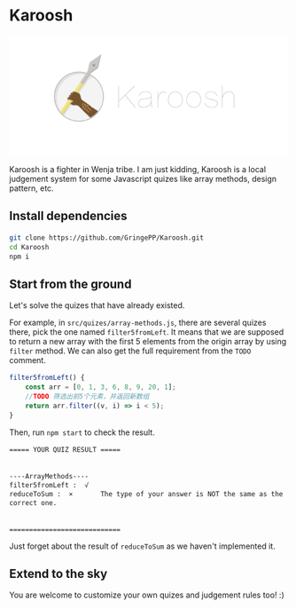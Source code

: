 # Karoosh
![karoosh](./art/karoosh.png)

Karoosh is a fighter in Wenja tribe. I am just kidding, Karoosh is a local judgement system for some Javascript quizes like array methods, design pattern, etc.

## Install dependencies

```bash
git clone https://github.com/GringePP/Karoosh.git
cd Karoosh
npm i
```

## Start from the ground

Let's solve the quizes that have already existed.

For example, in `src/quizes/array-methods.js`, there are several quizes there, pick the one named `filter5fromLeft`. It means that we are supposed to return a new array with the first 5 elements from the origin array by using `filter` method. We can also get the full requirement from the `TODO` comment.

```js
filter5fromLeft() {
    const arr = [0, 1, 3, 6, 8, 9, 20, 1];
    //TODO 筛选出前5个元素，并返回新数组
    return arr.filter((v, i) => i < 5);
}
```

Then, run `npm start` to check the result. 

```
===== YOUR QUIZ RESULT =====


----ArrayMethods----
filter5fromLeft :  √
reduceToSum :  ×       The type of your answer is NOT the same as the correct one.


============================
```
Just forget about the result of `reduceToSum` as we haven't implemented it.

## Extend to the sky

You are welcome to customize your own quizes and judgement rules too! :)


